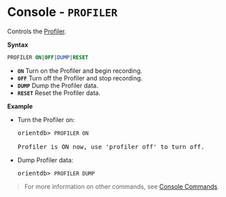 
# Console - `PROFILER`

Controls the [Profiler](../tuning/Profiler.md).

**Syntax**

```sql
PROFILER ON|OFF|DUMP|RESET
```
- **`ON`** Turn on the Profiler and begin recording.
- **`OFF`** Turn off the Profiler and stop recording.
- **`DUMP`** Dump the Profiler data.
- **`RESET`** Reset the Profiler data.

**Example**

- Turn the Profiler on:

  <pre>
  orientdb> <code class='lang-sql userinput'>PROFILER ON</code>

  Profiler is ON now, use 'profiler off' to turn off.
  </pre>

- Dump Profiler data:

  <pre>
  orientdb> <code class='lang-sql userinput'>PROFILER DUMP</code>
  </pre>


>For more information on other commands, see [Console Commands](Console-Commands.md).
